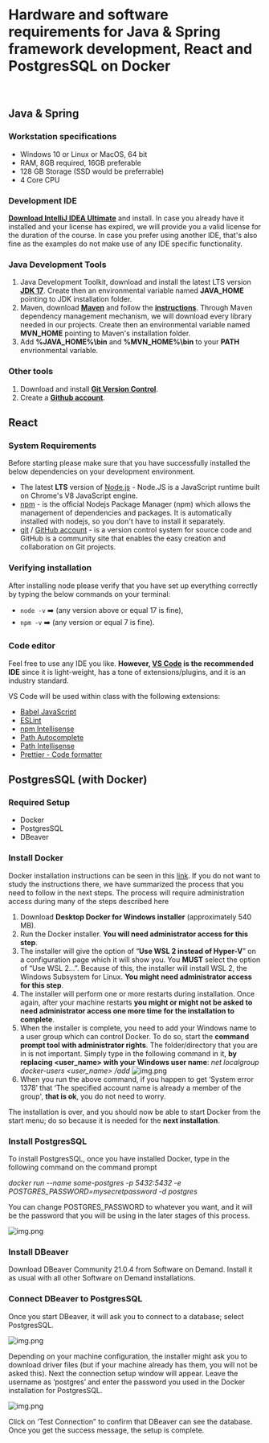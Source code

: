 # Hardware and software requirements for Java & Spring framework development, React and PostgresSQL on Docker
&nbsp;
&nbsp;

## Java & Spring

### Workstation specifications
- Windows 10 or Linux or MacOS, 64 bit
- RAM, 8GB required, 16GB preferable
- 128 GB Storage (SSD would be preferrable)
- 4 Core CPU

### Development IDE
**[Download IntelliJ IDEA Ultimate](https://www.jetbrains.com/idea/download/#section=windows)** and install. In case you already have it installed and your license has expired, we will provide you a valid license for the duration of the course. In case you prefer using another IDE, that's also fine as the examples do not make use of any IDE specific functionality.

### Java Development Tools
1. Java Development Toolkit, download and install the latest LTS version **[JDK 17](https://bell-sw.com/)**. Create then an environmental variable named **JAVA_HOME** pointing to JDK installation folder.
2. Maven, download **[Maven](https://maven.apache.org/download.cgi)** and follow the **[instructions](https://maven.apache.org/install.html)**. Through Maven dependency management mechanism, we will download every library needed in our projects.  Create then an environmental variable named **MVN_HOME** pointing to Maven's installation folder.
3. Add **%JAVA_HOME%\bin** and **%MVN_HOME%\bin** to your **PATH** envrionmental variable.

### Other tools
1. Download and install **[Git Version Control](https://git-scm.com/downloads)**.
2. Create a **[Github account](https://github.com/join)**.

## React

### System Requirements

Before starting please make sure that you have successfully installed the below dependencies on your development environment.

- The latest **LTS** version of [Node.js](https://nodejs.org/en/) - Node.JS is a JavaScript runtime built on Chrome's V8 JavaScript engine.
- [npm](https://www.npmjs.com/) - is the official Nodejs Package Manager (npm) which allows the management of dependencies and packages. It is automatically installed with nodejs, so you don't have to install it separately.
- [git](https://git-scm.com/) / [GitHub account](https://github.com/) - is a version control system for source code and GitHub is a community site that enables the easy creation and collaboration on Git projects.

### Verifying installation

After installing node please verify that you have set up everything correctly by typing the below commands on your terminal:

- `node -v` ➡️ (any version above or equal 17 is fine),
- `npm -v` ➡️ (any version or equal 7 is fine).

### Code editor

Feel free to use any IDE you like. **However, [VS Code](https://code.visualstudio.com/) is the recommended IDE** since it is light-weight, has a tone of extensions/plugins, and it is an industry standard.

VS Code will be used within class with the following extensions:

- [Babel JavaScript](https://marketplace.visualstudio.com/items?itemName=mgmcdermott.vscode-language-babel)
- [ESLint](https://marketplace.visualstudio.com/items?itemName=dbaeumer.vscode-eslint)
- [npm Intellisense](https://marketplace.visualstudio.com/items?itemName=christian-kohler.npm-intellisense)
- [Path Autocomplete](https://marketplace.visualstudio.com/items?itemName=ionutvmi.path-autocomplete)
- [Path Intellisense](https://marketplace.visualstudio.com/items?itemName=christian-kohler.path-intellisense)
- [Prettier - Code formatter](https://marketplace.visualstudio.com/items?itemName=esbenp.prettier-vscode)

## PostgresSQL (with Docker)

### Required Setup

- Docker
- PostgresSQL
- DBeaver

### Install Docker

Docker installation instructions can be seen in this [link](https://docs.docker.com/desktop/install/windows-install/). If you do not want to study the
instructions there, we have summarized the process that you need to follow in the next
steps. The process will require administration access during many of the steps described
here

1. Download **Desktop Docker for Windows installer** (approximately 540 MB).
2. Run the Docker installer. **You will need administrator access for this step**.
3. The installer will give the option of “**Use WSL 2 instead of Hyper-V**” on a configuration page which it will show you. You **MUST** select the option of “Use WSL 2…”. Because of this, the installer will install WSL 2, the Windows Subsystem for Linux. **You might need administrator access for this step**.
4. The installer will perform one or more restarts during installation. Once again, after your machine restarts **you might or might not be asked to need administrator access one more time for the installation to complete**.
5. When the installer is complete, you need to add your Windows name to a user group which can control Docker. To do so, start the **command prompt tool with administrator rights**. The folder/directory that you are in is not important. Simply type in the following command in it, **by replacing <user_name> with your Windows user name**: _net localgroup docker-users <user_name> /add_
![img.png](images/java_spring_&_react_&_postgressql_img_1.png)
6. When you run the above command, if you happen to get ‘System error 1378’ that ‘The specified account name is already a member of the group', **that is ok**, you do not need to worry.

The installation is over, and you should now be able to start Docker from the start menu; do so because it is needed for the **next installation**.

### Install PostgresSQL

To install PostgresSQL, once you have installed Docker, type in the following command on the command prompt

_docker run --name some-postgres -p 5432:5432 -e POSTGRES_PASSWORD=mysecretpassword -d postgres_

You can change POSTGRES_PASSWORD to whatever you want, and it will be the password that you will be using in the later stages of this process.

![img.png](images/java_spring_&_react_&_postgressql_img_2.png)

### Install DBeaver

Download DBeaver Community 21.0.4 from Software on Demand. Install it as usual with all other Software on Demand installations.

### Connect DBeaver to PostgresSQL

Once you start DBeaver, it will ask you to connect to a database; select PostgresSQL.

![img.png](images/java_spring_&_react_&_postgressql_img_3.png)

Depending on your machine configuration, the installer might ask you to download driver files (but if your machine already has them, you will not be asked this). Next the connection setup window will appear. Leave the username as ‘postgres’ and enter the password you used in the Docker installation for PostgresSQL.

![img.png](images/java_spring_&_react_&_postgressql_img_4.png)

Click on ‘Test Connection” to confirm that DBeaver can see the database. Once you get the success message, the setup is complete.


